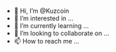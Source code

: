 - 👋 Hi, I’m @Kuzcoin
- 👀 I’m interested in ...
- 🌱 I’m currently learning ...
- 💞️ I’m looking to collaborate on ...
- 📫 How to reach me ...

<!---
Kuzcoin/Kuzcoin is a ✨ special ✨ repository because its `README.md` (this file) appears on your GitHub profile.
You can click the Preview link to take a look at your changes.
--->
